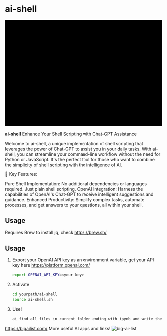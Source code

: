 # ai-shell

![ai-shell](https://github.com/philipkopylov/ai-shell/blob/main/assets/ai-shell.gif)


**ai-shell** Enhance Your Shell Scripting with Chat-GPT Assistance

Welcome to ai-shell, a unique implementation of shell scripting that leverages the power of Chat-GPT to assist you in your daily tasks. With ai-shell, you can streamline your command-line workflow without the need for Python or JavaScript. It's the perfect tool for those who want to combine the simplicity of shell scripting with the intelligence of AI.

🚀 Key Features:

Pure Shell Implementation: No additional dependencies or languages required. Just plain shell scripting.
OpenAI Integration: Harness the capabilities of OpenAI's Chat-GPT to receive intelligent suggestions and guidance.
Enhanced Productivity: Simplify complex tasks, automate processes, and get answers to your questions, all within your shell.

## Usage
Requires Brew to install jq, check https://brew.sh/

## Usage

1. Export your OpenAI API key as an environment variable, get your API key here https://platform.openai.com/
   ```sh
   export OPENAI_API_KEY=<your key>
   
2. Activate
   ```sh
   cd yourpath/ai-shell
   source ai-shell.sh

3. Use! 
   ```sh
   ai find all files in current folder ending with ipynb and write their names to myipybs.txt


https://bigailist.com/ More useful AI apps and links!
![big-ai-list]([https://github.com/philipkopylov/ai-shell/blob/main/assets/ai-shell.gif](https://pbs.twimg.com/media/Fv9G_WQX0AkES6o?format=jpg&name=4096x4096)https://pbs.twimg.com/media/Fv9G_WQX0AkES6o?format=jpg&name=4096x4096)
